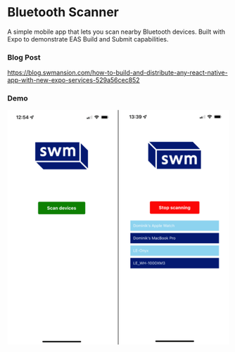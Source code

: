 # Bluetooth Scanner

A simple mobile app that lets you scan nearby Bluetooth devices. Built with Expo to demonstrate EAS Build and Submit capabilities.

### Blog Post
https://blog.swmansion.com/how-to-build-and-distribute-any-react-native-app-with-new-expo-services-529a56cec852

### Demo

![App Demo](/images/app-demo-1.png)
